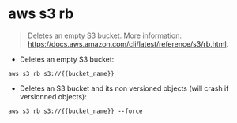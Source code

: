 # aws s3 rb

> Deletes an empty S3 bucket.
> More information: <https://docs.aws.amazon.com/cli/latest/reference/s3/rb.html>.

- Deletes an empty S3 bucket:

`aws s3 rb s3://{{bucket_name}}`

- Deletes an S3 bucket and its non versioned objects (will crash if versionned objects):

`aws s3 rb s3://{{bucket_name}} --force`


